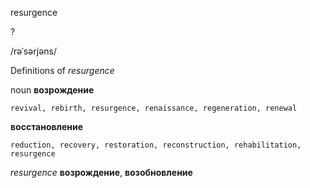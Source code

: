 resurgence

?

/rəˈsərjəns/

Definitions of _resurgence_

noun
**возрождение**

    revival, rebirth, resurgence, renaissance, regeneration, renewal
**восстановление**

    reduction, recovery, restoration, reconstruction, rehabilitation, resurgence

_resurgence_
**возрождение**, **возобновление**